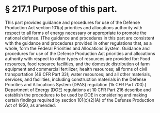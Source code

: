 # § 217.1   Purpose of this part.

This part provides guidance and procedures for use of the Defense Production Act section 101(a) priorities and allocations authority with respect to all forms of energy necessary or appropriate to promote the national defense. (The guidance and procedures in this part are consistent with the guidance and procedures provided in other regulations that, as a whole, form the Federal Priorities and Allocations System. Guidance and procedures for use of the Defense Production Act priorities and allocations authority with respect to other types of resources are provided for: Food resources, food resource facilities, and the domestic distribution of farm equipment and commercial fertilizer; health resources; all forms of civil transportation (49 CFR Part 33); water resources; and all other materials, services, and facilities, including construction materials in the Defense Priorities and Allocations System (DPAS) regulation (15 CFR Part 700).) Department of Energy (DOE) regulations at 10 CFR Part 216 describe and establish the procedures to be used by DOE in considering and making certain findings required by section 101(c)(2)(A) of the Defense Production Act of 1950, as amended.




